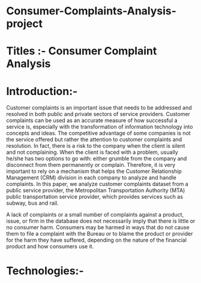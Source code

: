 # Consumer-Complaints-Analysis-project

# Titles :- Consumer Complaint Analysis

# Introduction:-

Customer complaints is an important issue that needs to be addressed and resolved in both public
and private sectors of service providers. Customer complaints can be used as an accurate measure of how successful
a service is, especially with the transformation of information technology into concepts and ideas. The competitive
advantage of some companies is not the service offered but rather the attention to customer complaints and
resolution. In fact, there is a risk to the company when the client is silent and not complaining. When the client is
faced with a problem, usually he/she has two options to go with: either grumble from the company and disconnect
from them permanently or complain. Therefore, it is very important to rely on a mechanism that helps the Customer
Relationship Management (CRM) division in each company to analyze and handle complaints. In this paper, we
analyze customer complaints dataset from a public service provider, the Metropolitan Transportation Authority
(MTA) public transportation service provider, which provides services such as subway, bus and rail. 

A lack of complaints or a small number of complaints against a product, 
issue, or firm in the database does not necessarily imply that there is little or no consumer harm. 
Consumers may be harmed in ways that do not cause them to file a complaint with the Bureau or to blame the product or provider for the harm they have suffered, depending on the nature of the financial product and how consumers use it.


# Technologies:- 

